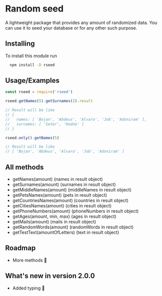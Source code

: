 
# Random seed

A lightweight package that provides any amount of randomized data. You can use it to seed your database or for any other such purpose.


## Installing

To install this module run

```bash
  npm install -D rseed
```


## Usage/Examples

```javascript
const rseed = require('rseed')

rseed.getNames(5).getSurnames(2).result

// Result will be like  
// {
//   names: [ 'Bojan', 'Abdeus', 'Alvaro', 'Job', 'Adoniram' ],
//   surnames: [ 'Seter', 'Hodne' ]
// }

rseed.only().getNames(5)

// Result will be like  
// [ 'Bojan', 'Abdeus', 'Alvaro', 'Job', 'Adoniram' ]
```


## All methods

- getNames(amount) (names in result object)
- getSurnames(amount) (surnames in result object)
- getMiddleNames(amount) (middleNames in result object)
- getPetsNames(amount) (pets in result object)
- getCountriesNames(amount) (countries in result object)
- getCitiesNames(amount) (cities in result object)
- getPhoneNumbers(amount) (phoneNumbers in result object)
- getAges(amount, min, max) (ages in result object)
- getMails(amount) (mails in result object)
- getRandomWords(amount) (randomWords in result object)
- getTestText(amountOfLetters) (text in result object)


## Roadmap

- More methods 💪



## What's new in version 2.0.0

- Added typing 🎊
